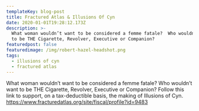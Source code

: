 ```yaml
---
templateKey: blog-post
title: Fractured Atlas & Illusions Of Cyn
date: 2020-01-01T19:28:12.173Z
description: >-
  What woman wouldn’t want to be considered a femme fatale?  Who wouldn’t want
  to be THE Cigarette, Revolver, Executive or Companion?
featuredpost: false
featuredimage: /img/robert-hazel-headshot.png
tags:
  - illusions of cyn
  - fractured atlas
---
```

What woman wouldn’t want to be considered a femme fatale? Who wouldn’t want to be THE Cigarette, Revolver, Executive or Companion? Follow this link to support, on a tax-deductible basis, the making of Illusions of Cyn. <https://www.fracturedatlas.org/site/fiscal/profile?id=9483>
